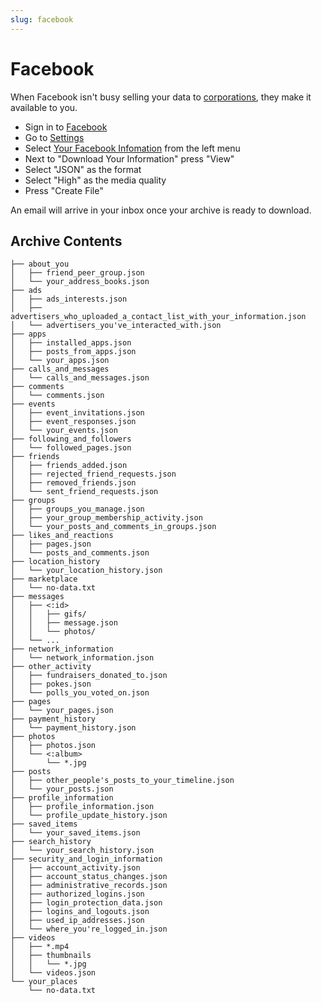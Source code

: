 ```yaml
---
slug: facebook
---
```

# Facebook

When Facebook isn't busy selling your data to
[corporations](https://www.nytimes.com/2018/12/18/technology/facebook-privacy.html),
they make it available to you.

* Sign in to [Facebook](https://facebook.com/)
* Go to [Settings](https://www.facebook.com/settings)
* Select [Your Facebook Infomation](https://www.facebook.com/settings?tab=your_facebook_information) from the left menu
* Next to "Download Your Information" press "View"
* Select "JSON" as the format
* Select "High" as the media quality
* Press "Create File"

An email will arrive in your inbox once your archive is ready to download.

## Archive Contents

```
├── about_you
│   ├── friend_peer_group.json
│   └── your_address_books.json
├── ads
│   ├── ads_interests.json
│   ├── advertisers_who_uploaded_a_contact_list_with_your_information.json
│   └── advertisers_you've_interacted_with.json
├── apps
│   ├── installed_apps.json
│   ├── posts_from_apps.json
│   └── your_apps.json
├── calls_and_messages
│   └── calls_and_messages.json
├── comments
│   └── comments.json
├── events
│   ├── event_invitations.json
│   ├── event_responses.json
│   └── your_events.json
├── following_and_followers
│   └── followed_pages.json
├── friends
│   ├── friends_added.json
│   ├── rejected_friend_requests.json
│   ├── removed_friends.json
│   └── sent_friend_requests.json
├── groups
│   ├── groups_you_manage.json
│   ├── your_group_membership_activity.json
│   └── your_posts_and_comments_in_groups.json
├── likes_and_reactions
│   ├── pages.json
│   └── posts_and_comments.json
├── location_history
│   └── your_location_history.json
├── marketplace
│   └── no-data.txt
├── messages
│   ├── <:id>
│   │   ├── gifs/
│   │   ├── message.json
│   │   └── photos/
│   └── ...
├── network_information
│   └── network_information.json
├── other_activity
│   ├── fundraisers_donated_to.json
│   ├── pokes.json
│   └── polls_you_voted_on.json
├── pages
│   └── your_pages.json
├── payment_history
│   └── payment_history.json
├── photos
│   ├── photos.json
│   └── <:album>
│       └── *.jpg
├── posts
│   ├── other_people's_posts_to_your_timeline.json
│   └── your_posts.json
├── profile_information
│   ├── profile_information.json
│   └── profile_update_history.json
├── saved_items
│   └── your_saved_items.json
├── search_history
│   └── your_search_history.json
├── security_and_login_information
│   ├── account_activity.json
│   ├── account_status_changes.json
│   ├── administrative_records.json
│   ├── authorized_logins.json
│   ├── login_protection_data.json
│   ├── logins_and_logouts.json
│   ├── used_ip_addresses.json
│   └── where_you're_logged_in.json
├── videos
│   ├── *.mp4
│   ├── thumbnails
│   │   └── *.jpg
│   └── videos.json
└── your_places
    └── no-data.txt
```
